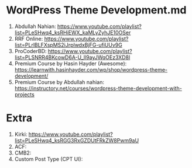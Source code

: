 
# WordPress Theme Development.md

1. Abdullah Nahian: https://www.youtube.com/playlist?list=PLeSHwq4_ksRHiEWX_kaMLyZyhJE10OSer
2. RRF Online: https://www.youtube.com/playlist?list=PLrlBLFXspMS2iJrplwdxBjFG-ufiUUv9G 
3. ProCoderBD: https://www.youtube.com/playlist?list=PLSNRR4BKcowD6A-U_ll9ayJWqOEz3XD8l
4. Premium Course by Hasin Hayder (Awesome): https://learnwith.hasinhayder.com/wp/shop/wordpress-theme-development/
5. Premium Course by Abdullah nahian: https://instructory.net/courses/wordpress-theme-development-with-projects

# Extra
1. Kirki: https://www.youtube.com/playlist?list=PLeSHwq4_ksRGG3RxGZDUtFRkZW8Pwm9aU
2. ACF: 
3. CMB2: 
4. Custom Post Type (CPT UI):
